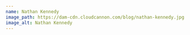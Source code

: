 ```yaml
---
name: Nathan Kennedy
image_path: https://dam-cdn.cloudcannon.com/blog/nathan-kennedy.jpg
image_alt: Nathan Kennedy
---
```


